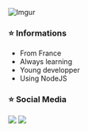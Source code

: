 ![Imgur](https://i.imgur.com/cLWuXp0.png?1)

### ⭐️ Informations 
- From France
- Always learning
- Young developper
- Using NodeJS

### ⭐️ Social Media
<a href="https://twitter.com/Nojii_">![](https://imgur.com/eDIAeng)</a>
<a href="">![](https://imgur.com/Zkvtbsl)</a>
